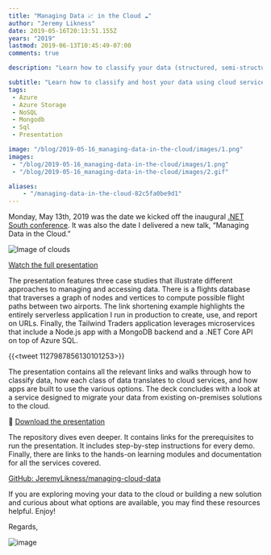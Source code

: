 ```yaml
---
title: "Managing Data 📈 in the Cloud ☁"
author: "Jeremy Likness"
date: 2019-05-16T20:13:51.155Z
years: "2019"
lastmod: 2019-06-13T10:45:49-07:00
comments: true

description: "Learn how to classify your data (structured, semi-structured and unstructured) and use Azure storage, managed NoSQL  and hosted relational databases to manage your data in the cloud."

subtitle: "Learn how to classify and host your data using cloud services."
tags:
 - Azure 
 - Azure Storage 
 - NoSQL 
 - Mongodb 
 - Sql
 - Presentation

image: "/blog/2019-05-16_managing-data-in-the-cloud/images/1.png" 
images:
 - "/blog/2019-05-16_managing-data-in-the-cloud/images/1.png" 
 - "/blog/2019-05-16_managing-data-in-the-cloud/images/2.gif" 

aliases:
    - "/managing-data-in-the-cloud-82c5fa0be9d1"
---
```


Monday, May 13th, 2019 was the date we kicked off the inaugural [.NET South conference](https://dotnetsouth.tech). It was also the date I delivered a new talk, “Managing Data in the Cloud.”

![Image of clouds](/blog/2019-05-16_managing-data-in-the-cloud/images/1.png)

[<i class="fab fa-vimeo"></i> Watch the full presentation](https://www.recallact.com/presentation/managing-data-cloud?WT.mc_id=medium-blog-jeliknes)

The presentation features three case studies that illustrate different approaches to managing and accessing data. There is a flights database that traverses a graph of nodes and vertices to compute possible flight paths between two airports. The link shortening example highlights the entirely serverless application I run in production to create, use, and report on URLs. Finally, the Tailwind Traders application leverages microservices that include a Node.js app with a MongoDB backend and a .NET Core API on top of Azure SQL.

{{<tweet 1127987856130101253>}}

The presentation contains all the relevant links and walks through how to classify data, how each class of data translates to cloud services, and how apps are built to use the various options. The deck concludes with a look at a service designed to migrate your data from existing on-premises solutions to the cloud.

💾 [Download the presentation](https://jlikme.blob.core.windows.net/presentations/Likness-ManagingCloudData-DotNetSouth.pptx)

The repository dives even deeper. It contains links for the prerequisites to run the presentation. It includes step-by-step instructions for every demo. Finally, there are links to the hands-on learning modules and documentation for all the services covered.

[<i class="fab fa-github"></i> GitHub: JeremyLikness/managing-cloud-data](https://github.com/JeremyLikness/managing-cloud-data?WT.mc_id=medium-blog-jeliknes)

If you are exploring moving your data to the cloud or building a new solution and curious about what options are available, you may find these resources helpful. Enjoy!

Regards,

![image](/blog/2019-05-16_managing-data-in-the-cloud/images/2.gif)
